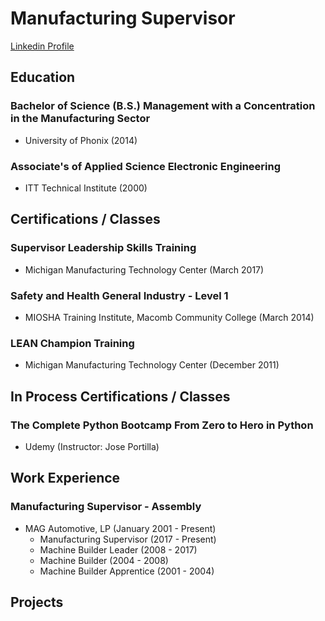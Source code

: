 # Manufacturing Supervisor

[Linkedin Profile](https://www.linkedin.com/in/aricvantroostenberghe/)

## Education
### Bachelor of Science (B.S.) Management with a Concentration in the Manufacturing Sector
- University of Phonix (2014)

### Associate's of Applied Science Electronic Engineering
- ITT Technical Institute (2000)

## Certifications / Classes
### Supervisor Leadership Skills Training
- Michigan Manufacturing Technology Center (March 2017)

### Safety and Health General Industry - Level 1
- MIOSHA Training Institute, Macomb Community College (March 2014)

### LEAN Champion Training
- Michigan Manufacturing Technology Center (December 2011)

## In Process Certifications / Classes
### The Complete Python Bootcamp From Zero to Hero in Python
- Udemy (Instructor: Jose Portilla)

## Work Experience
### Manufacturing Supervisor - Assembly
- MAG Automotive, LP (January 2001 - Present)
  - Manufacturing Supervisor (2017 - Present)
  - Machine Builder Leader (2008 - 2017)
  - Machine Builder (2004 - 2008)
  - Machine Builder Apprentice (2001 - 2004)

## Projects




<!--
**AricVt/AricVt** is a ✨ _special_ ✨ repository because its `README.md` (this file) appears on your GitHub profile.

Here are some ideas to get you started:

- 🔭 I’m currently working on ...
- 🌱 I’m currently learning ...
- 👯 I’m looking to collaborate on ...
- 🤔 I’m looking for help with ...
- 💬 Ask me about ...
- 📫 How to reach me: ...
- 😄 Pronouns: ...
- ⚡ Fun fact: ...
-->
